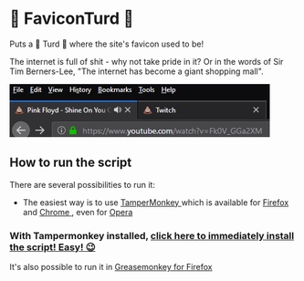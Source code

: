 # 💩 FaviconTurd 💩


Puts a 💩 Turd 💩 where the site's favicon used to be!

The internet is full of shit - why not take pride in it? Or in the words of Sir Tim Berners-Lee, "The internet has become a giant shopping mall". 

![alt text](https://raw.githubusercontent.com/johnnyawesome/FaviconTurd/master/Favicon%20Turd.jpg)

## How to run the script

There are several possibilities to run it:
 - The easiest way is to use [TamperMonkey ](https://www.google.ch/search?q=tampermonkey) which is available for [Firefox ](https://addons.mozilla.org/en-US/firefox/addon/tampermonkey/) and [Chrome ](https://chrome.google.com/webstore/search/tampermonkey), even for [Opera ](https://addons.opera.com/de/search/?query=Tampermonkey)
 ### With Tampermonkey installed,  [click here to immediately install the script! Easy! 😉](https://github.com/johnnyawesome/FaviconTurd/raw/master/Favicon%20Turd.user.js)
 
It's also possible to run it in [Greasemonkey for Firefox ](https://addons.mozilla.org/en-US/firefox/addon/greasemonkey/) 

